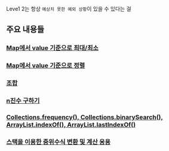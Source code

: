 Leve1 2는 항상 `예상치 못한 예외 상황`이 있을 수 있다는 걸 

## 주요 내용들 

### [Map에서 value 기준으로 최대/최소](/CodingTest/11여러가지문제/카카오기출/level2/캐시.md)

### [Map에서 value 기준으로 정렬](/CodingTest/11여러가지문제/카카오기출/level2/튜플.md)

### [조합](/CodingTest/11여러가지문제/카카오기출/level2/메뉴리뉴얼.md)

### [n진수 구하기](/CodingTest/11여러가지문제/카카오기출/level2/n진수게임.md)

### [Collections.frequency(), Collections.binarySearch(), ArrayList.indexOf(), ArrayList.lastIndexOf()](/CodingTest/11여러가지문제/카카오기출/level2/순위검색.md)

### [스택을 이용한 중위수식 변환 및 계산 응용](/CodingTest/11여러가지문제/카카오기출/level2/수식최대화.md)
